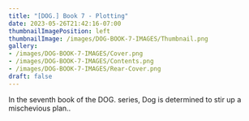 ```yaml
---
title: "[DOG.] Book 7 - Plotting"
date: 2023-05-26T21:42:16-07:00
thumbnailImagePosition: left
thumbnailImage: /images/DOG-BOOK-7-IMAGES/Thumbnail.png
gallery: 
- /images/DOG-BOOK-7-IMAGES/Cover.png
- /images/DOG-BOOK-7-IMAGES/Contents.png
- /images/DOG-BOOK-7-IMAGES/Rear-Cover.png
draft: false
---
```

In the seventh book of the DOG. series, Dog is determined to stir up a mischevious plan..